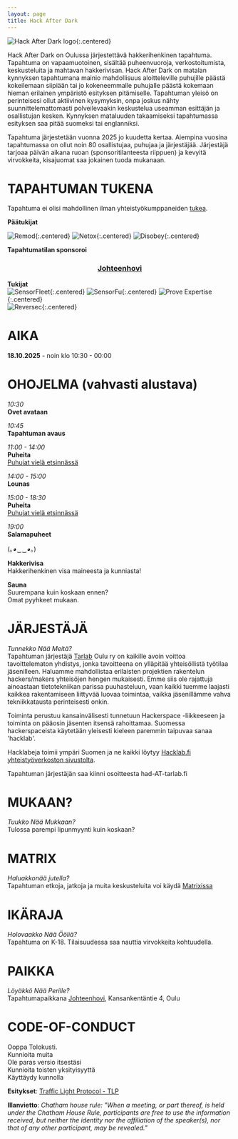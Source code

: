```yaml
---
layout: page
title: Hack After Dark
---
```

![Hack After Dark logo](/assets/img/HackDark.png){:.centered}

Hack After Dark on Oulussa järjestettävä hakkerihenkinen tapahtuma. Tapahtuma on vapaamuotoinen, sisältää puheenvuoroja, verkostoitumista, keskusteluita ja mahtavan hakkerivisan. Hack After Dark on matalan kynnyksen tapahtumana mainio mahdollisuus aloitteleville puhujille päästä kokeilemaan siipiään tai jo kokeneemmalle puhujalle päästä kokemaan hieman erilainen ympäristö esityksen pitämiselle. Tapahtuman yleisö on perinteisesi ollut aktiivinen kysymyksin, onpa joskus nähty suunnittelemattomasti polveilevaakin keskustelua useamman esittäjän ja osallistujan kesken. Kynnyksen mataluuden takaamiseksi tapahtumassa esityksen saa pitää suomeksi tai englanniksi.

Tapahtuma järjestetään vuonna 2025 jo kuudetta kertaa. Aiempina vuosina tapahtumassa on ollut noin 80 osallistujaa, puhujaa ja järjestäjää. Järjestäjä tarjoaa päivän aikana ruoan (sponsoritilanteesta riippuen) ja kevyitä virvokkeita, kisajuomat saa jokainen tuoda mukanaan.


# TAPAHTUMAN TUKENA

Tapahtuma ei olisi mahdollinen ilman yhteistyökumppaneiden [tukea](https://tarlab.fi/sponssi). 

**Päätukijat**  

![Remod](/assets/img/HAD2025/Remod.png){:.centered}
![Netox](/assets/img/HAD2025/Netox.png){:.centered}
![Disobey](/assets/img/HAD2025/disobey.png){:.centered}

**Tapahtumatilan sponsoroi**  

<center><h3><a href="https://www.johteenhovi.fi/">Johteenhovi</a></h3></center>

**Tukijat**  
![SensorFleet](/assets/img/HAD2025/sensorfleet.png){:.centered}
![SensorFu](/assets/img/HAD2025/SensorFu.png){:.centered}
![Prove Expertise](/assets/img/HAD2025/Prove.png){:.centered}  
![Reversec](/assets/img/HAD2025/reversec.png){:.centered}  

# AIKA
**18.10.2025** - noin klo 10:30 - 00:00

# OHOJELMA (vahvasti alustava)

*10:30*  
**Ovet avataan**

*10:45*  
**Tapahtuman avaus**  

*11:00 - 14:00*  
**Puheita**  
[Puhujat vielä etsinnässä](https://tarlab.fi/cfp)

*14:00 - 15:00*  
**Lounas**  

*15:00 - 18:30*  
**Puheita**  
[Puhujat vielä etsinnässä](https://tarlab.fi/cfp)


*19:00*  
**Salamapuheet**

(｡◕‿‿◕｡)

**Hakkerivisa**  
Hakkerihenkinen visa maineesta ja kunniasta!

**Sauna**  
Suurempana kuin koskaan ennen?  
Omat pyyhkeet mukaan.

# JÄRJESTÄJÄ
*Tunnekko Nää Meitä?*  
Tapahtuman järjestäjä [Tarlab](http://tarlab.fi/) Oulu ry on kaikille avoin voittoa tavoittelematon yhdistys, jonka tavoitteena on ylläpitää yhteisöllistä työtilaa jäsenilleen. Haluamme mahdollistaa erilaisten projektien rakentelun hackers/makers yhteisöjen hengen mukaisesti. Emme siis ole rajattuja ainoastaan tietotekniikan parissa puuhasteluun, vaan kaikki tuemme laajasti kaikkea rakentamiseen liittyvää luovaa toimintaa, vaikka jäsenillämme vahva tekniikkatausta perinteisesti onkin.
 
Toiminta perustuu kansainvälisesti tunnetuun Hackerspace -liikkeeseen ja toiminta on pääosin jäsenten itsensä rahoittamaa. Suomessa hackerspaceista käytetään yleisesti kieleen paremmin taipuvaa sanaa 'hacklab'.

Hacklabeja toimii ympäri Suomen ja ne kaikki löytyy [Hacklab.fi yhteistyöverkoston sivustolta](https://hacklab.fi/).

Tapahtuman järjestäjän saa kiinni osoitteesta had-AT-tarlab.fi

# MUKAAN?
*Tuukko Nää Mukkaan?*  
Tulossa parempi lipunmyynti kuin koskaan?

# MATRIX
*Haluakkonää jutella?*  
Tapahtuman etkoja, jatkoja ja muita keskusteluita voi käydä [Matrixissa](https://matrix.to/#/#had2025:hacklab.fi)

# IKÄRAJA
*Holovaakko Nää Ööliä?*  
Tapahtuma on K-18.
Tilaisuudessa saa nauttia virvokkeita kohtuudella.

# PAIKKA
*Löyäkkö Nää Perille?*  
Tapahtumapaikkana [Johteenhovi](https://www.openstreetmap.org/search?query=johteenhovi%20oulu#map=19/65.01442/25.43256), Kansankentäntie 4, Oulu

# CODE-OF-CONDUCT
Ooppa Tolokusti.  
Kunnioita muita  
Ole paras versio itsestäsi  
Kunnioita toisten yksityisyyttä  
Käyttäydy kunnolla  

**Esitykset**: [Traffic Light Protocol - TLP](https://en.wikipedia.org/wiki/Traffic_Light_Protocol)

**Illanvietto**:
*Chatham house rule: "When a meeting, or part thereof, is held under the Chatham House Rule, participants are free to use the information received, but neither the identity nor the affiliation of the speaker(s), nor that of any other participant, may be revealed."*
